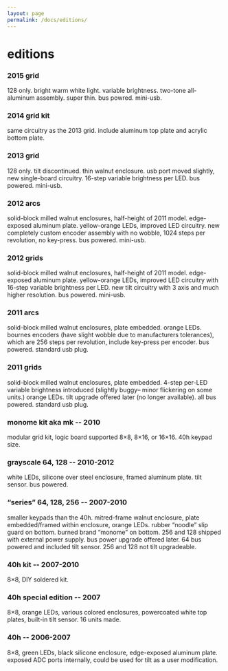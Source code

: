 ```yaml
---
layout: page
permalink: /docs/editions/
---
```


# editions

### 2015 grid

128 only. bright warm white light. variable brightness. two-tone all-aluminum assembly. super thin. bus powred. mini-usb.

### 2014 grid kit

same circuitry as the 2013 grid. include aluminum top plate and acrylic bottom plate.

### 2013 grid

128 only. tilt discontinued. thin walnut enclosure. usb port moved slightly, new single-board circuitry. 16-step variable brightness per LED. bus powered. mini-usb.

### 2012 arcs

solid-block milled walnut enclosures, half-height of 2011 model. edge-exposed aluminum plate. yellow-orange LEDs, improved LED circuitry. new completely custom encoder assembly with no wobble, 1024 steps per revolution, no key-press. bus powered. mini-usb.

### 2012 grids

solid-block milled walnut enclosures, half-height of 2011 model. edge-exposed aluminum plate. yellow-orange LEDs, improved LED circuitry with 16-step variable brightness per LED. new tilt circuitry with 3 axis and much higher resolution. bus powered. mini-usb.

### 2011 arcs

solid-block milled walnut enclosures, plate embedded. orange LEDs. bournes encoders (have slight wobble due to manufacturers tolerances), which are 256 steps per revolution, include key-press per encoder. bus powered. standard usb plug.

### 2011 grids

solid-block milled walnut enclosures, plate embedded. 4-step per-LED variable brightness introduced (slightly buggy– minor flickering on some units.) orange LEDs. tilt upgrade offered later (no longer available). all bus powered. standard usb plug.

### monome kit aka mk -- 2010

modular grid kit, logic board supported 8×8, 8×16, or 16×16. 40h keypad size.

### grayscale 64, 128 -- 2010-2012

white LEDs, silicone over steel enclosure, framed aluminum plate. tilt sensor. bus powered.

### “series” 64, 128, 256 -- 2007-2010

smaller keypads than the 40h. mitred-frame walnut enclosure, plate embedded/framed within enclosure, orange LEDs. rubber “noodle” slip guard on bottom. burned brand “monome” on bottom. 256 and 128 shipped with external power supply. bus power upgrade offered later. 64 bus powered and included tilt sensor. 256 and 128 not tilt upgradeable.

### 40h kit -- 2007-2010

8×8, DIY soldered kit.

### 40h special edition -- 2007

8×8, orange LEDs, various colored enclosures, powercoated white top plates, built-in tilt sensor. 16 units made.

### 40h -- 2006-2007

8×8, green LEDs, black silicone enclosure, edge-exposed aluminum plate. exposed ADC ports internally, could be used for tilt as a user modification.



